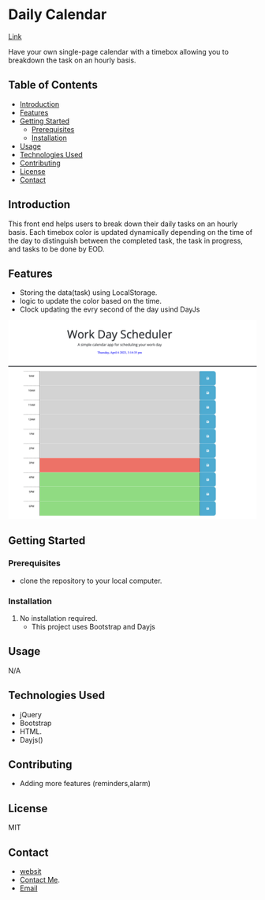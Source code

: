 # Daily Calendar
 
 [Link](https://vkyamini.github.io/daily-Calendar/)

Have your own single-page calendar with a timebox allowing you to breakdown the task on an hourly basis.

## Table of Contents
- [Introduction](#introduction)
- [Features](#features)
- [Getting Started](#getting-started)
  - [Prerequisites](#prerequisites)
  - [Installation](#installation)
- [Usage](#usage)
- [Technologies Used](#technologies-used)
- [Contributing](#contributing)
- [License](#license)
- [Contact](#contact)

## Introduction

This front end helps users to break down their daily tasks on an hourly basis.
Each timebox color is updated dynamically depending on the time of the day to distinguish between
the completed task, the task in progress, and tasks to be done by EOD.

## Features

- Storing the data(task) using LocalStorage.
- logic to update the color based on the time.
- Clock updating the evry second of the day usind DayJs

![Screenshot](/assests/calendar.png)

## Getting Started

### Prerequisites

- clone the repository to your local computer.

### Installation

1. No installation required.
   - This project uses Bootstrap and Dayjs

## Usage

N/A

## Technologies Used

- jQuery
- Bootstrap
- HTML.
- Dayjs()

## Contributing

- Adding more features (reminders,alarm)

## License

MIT

## Contact

  * [websit](https://yamcodes.com/)
  * [Contact Me](https://yamcodes.com/).
  * [Email](yamini@yamcodes.com)


